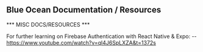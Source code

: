 Blue Ocean Documentation / Resources
---------------------------------------------------------------














*** MISC DOCS/RESOURCES ***

For further learning on Firebase Authentication with React Native & Expo:
-- https://www.youtube.com/watch?v=ql4J6SpLXZA&t=1372s
